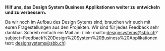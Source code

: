 **Hilf uns, das Design System Business Applikationen weiter zu entwickeln und zu verbessern.**

Da wir noch im Aufbau des Design Sytems sind, brauchen wir euch mit euren Fragestellungen aus den Projekten.
Wir sind für jedes Feedback sehr dankbar.
Schreib einfach ein Mail an: (link: mailto:designsystems@sbb.ch?subject=Feedback%20Design%20System%20Business%20Applikationen text: designsystems@sbb.ch)